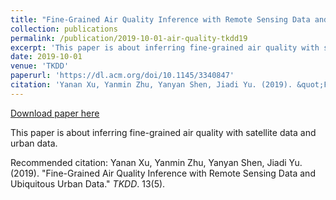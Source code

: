 ```yaml
---
title: "Fine-Grained Air Quality Inference with Remote Sensing Data and Ubiquitous Urban Data"
collection: publications
permalink: /publication/2019-10-01-air-quality-tkdd19
excerpt: 'This paper is about inferring fine-grained air quality with satellite data and urban data.'
date: 2019-10-01
venue: 'TKDD'
paperurl: 'https://dl.acm.org/doi/10.1145/3340847'
citation: 'Yanan Xu, Yanmin Zhu, Yanyan Shen, Jiadi Yu. (2019). &quot;Fine-Grained Air Quality Inference with Remote Sensing Data and Ubiquitous Urban Data.&quot; <i>TKDD</i>. 13(5).'
---
```


<a href='https://dl.acm.org/doi/10.1145/3340847'>Download paper here</a>

This paper is about inferring fine-grained air quality with satellite data and urban data.

Recommended citation: Yanan Xu, Yanmin Zhu, Yanyan Shen, Jiadi Yu. (2019). "Fine-Grained Air Quality Inference with Remote Sensing Data and Ubiquitous Urban Data." <i>TKDD</i>. 13(5).